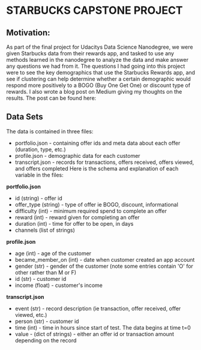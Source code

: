# STARBUCKS CAPSTONE PROJECT

## Motivation:

As part of the final project for Udacitys Data Science Nanodegree, we were given Starbucks data from their rewards app, and tasked to use any methods learned in the nanodegree to analyze the data and make answer any questions we had from it. The questions I had going into this project were to see the key demographics that use the Starbucks Rewards app, and see if clustering can help determine whether a certain demographic would respond more positively to a BOGO (Buy One Get One) or discount type of rewards. I also wrote a blog post on Medium giving my thoughts on the results. The post can be found here:

## Data Sets
The data is contained in three files:

- portfolio.json - containing offer ids and meta data about each offer (duration, type, etc.)
- profile.json - demographic data for each customer
- transcript.json - records for transactions, offers received, offers viewed, and offers completed
Here is the schema and explanation of each variable in the files:

**portfolio.json**
- id (string) - offer id
- offer_type (string) - type of offer ie BOGO, discount, informational
- difficulty (int) - minimum required spend to complete an offer
- reward (int) - reward given for completing an offer
- duration (int) - time for offer to be open, in days
- channels (list of strings)

**profile.json**
- age (int) - age of the customer
- became_member_on (int) - date when customer created an app account
- gender (str) - gender of the customer (note some entries contain 'O' for other rather than M or F)
- id (str) - customer id
- income (float) - customer's income

**transcript.json**
- event (str) - record description (ie transaction, offer received, offer viewed, etc.)
- person (str) - customer id
- time (int) - time in hours since start of test. The data begins at time t=0
- value - (dict of strings) - either an offer id or transaction amount depending on the record
